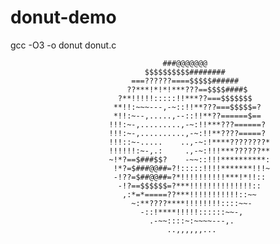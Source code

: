 # donut-demo

gcc -O3 -o donut donut.c


                                      ###@@@@@@@                               
                                  $$$$$$$$$$########                           
                               ===??????====$$$$$######                        
                              ??***!*!*!***???==$$$$####$                      
                            ?**!!!!!:::::!!***??===$$$$$$$                     
                           **!!:~~~---,-~::!!**???===$$$$$=?                   
                           *!!:~--,.....,--::!!**??======$==                   
                          !!!:~-,.........,-~:!!***???======?                  
                          !!!:~-,..........,-~:!!**????=====?                  
                          !!!::~-.....    ..,-~:!****????????*                 
                          !!!!!!:~-,.:     .,-~:!!!***??????**                 
                          ~!*?==$###$$?    -~~::!!!**********:                 
                           !*?=$###@@##=?!:::::!!!!*******!!!~                 
                           -!??=$##@@##=?*!!!!!!!!!!***!*!!::                  
                            -!?==$$$$$$=?***!!!!!!!!!!!!!!::                   
                             ,:*=*=====??***!!!!!!!!!!!::~~                    
                               ~:**????****!!!!!!!!::::~~-                     
                                 -::!****!!!!!::::::~~-,                       
                                   .-~~::::~:~~~~---,.                         
                                       ..,,,,,,...                             
